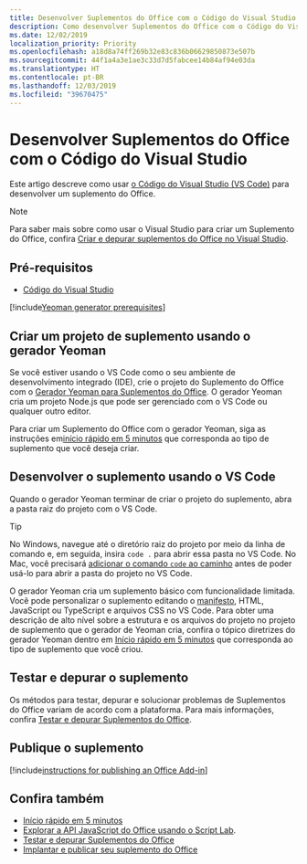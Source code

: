 ```yaml
---
title: Desenvolver Suplementos do Office com o Código do Visual Studio
description: Como desenvolver Suplementos do Office com o Código do Visual Studio
ms.date: 12/02/2019
localization_priority: Priority
ms.openlocfilehash: a18d8a74ff269b32e83c836b06629850873e507b
ms.sourcegitcommit: 44f1a4a3e1ae3c33d7d5fabcee14b84af94e03da
ms.translationtype: HT
ms.contentlocale: pt-BR
ms.lasthandoff: 12/03/2019
ms.locfileid: "39670475"
---
```

# <a name="develop-office-add-ins-with-visual-studio-code"></a>Desenvolver Suplementos do Office com o Código do Visual Studio

Este artigo descreve como usar [o Código do Visual Studio (VS Code)](https://code.visualstudio.com) para desenvolver um suplemento do Office.

> [!NOTE]
> Para saber mais sobre como usar o Visual Studio para criar um Suplemento do Office, confira [Criar e depurar suplementos do Office no Visual Studio](create-and-debug-office-add-ins-in-visual-studio.md).

## <a name="prerequisites"></a>Pré-requisitos

- [Código do Visual Studio](https://code.visualstudio.com/)

[!include[Yeoman generator prerequisites](../includes/quickstart-yo-prerequisites.md)]

## <a name="create-the-add-in-project-using-the-yeoman-generator"></a>Criar um projeto de suplemento usando o gerador Yeoman

Se você estiver usando o VS Code como o seu ambiente de desenvolvimento integrado (IDE), crie o projeto do Suplemento do Office com o [Gerador Yeoman para Suplementos do Office](https://github.com/OfficeDev/generator-office). O gerador Yeoman cria um projeto Node.js que pode ser gerenciado com o VS Code ou qualquer outro editor. 

Para criar um Suplemento do Office com o gerador Yeoman, siga as instruções em[início rápido em 5 minutos](../index.md) que corresponda ao tipo de suplemento que você deseja criar.

## <a name="develop-the-add-in-using-vs-code"></a>Desenvolver o suplemento usando o VS Code

Quando o gerador Yeoman terminar de criar o projeto do suplemento, abra a pasta raiz do projeto com o VS Code. 

> [!TIP]
> No Windows, navegue até o diretório raiz do projeto por meio da linha de comando e, em seguida, insira `code .` para abrir essa pasta no VS Code. No Mac, você precisará [adicionar o comando `code` ao caminho](https://code.visualstudio.com/docs/setup/mac#_launching-from-the-command-line) antes de poder usá-lo para abrir a pasta do projeto no VS Code.

O gerador Yeoman cria um suplemento básico com funcionalidade limitada. Você pode personalizar o suplemento editando o [manifesto](add-in-manifests.md), HTML, JavaScript ou TypeScript e arquivos CSS no VS Code. Para obter uma descrição de alto nível sobre a estrutura e os arquivos do projeto no projeto de suplemento que o gerador de Yeoman cria, confira o tópico diretrizes do gerador Yeoman dentro em [Início rápido em 5 minutos](../index.md) que corresponda ao tipo de suplemento que você criou.

## <a name="test-and-debug-the-add-in"></a>Testar e depurar o suplemento

Os métodos para testar, depurar e solucionar problemas de Suplementos do Office variam de acordo com a plataforma. Para mais informações, confira [Testar e depurar Suplementos do Office](../testing/test-debug-office-add-ins.md).

## <a name="publish-the-add-in"></a>Publique o suplemento

[!include[instructions for publishing an Office Add-in](../includes/publish-add-in.md)]

## <a name="see-also"></a>Confira também

- [Início rápido em 5 minutos](../index.md)
- [Explorar a API JavaScript do Office usando o Script Lab](../overview/explore-with-script-lab.md).
- [Testar e depurar Suplementos do Office](../testing/test-debug-office-add-ins.md)
- [Implantar e publicar seu suplemento do Office](../publish/publish.md)